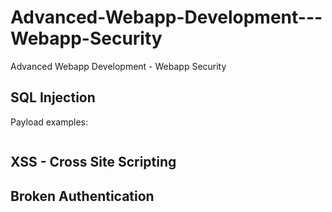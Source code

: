 # Advanced-Webapp-Development---Webapp-Security
Advanced Webapp Development - Webapp Security

## SQL Injection

Payload examples:
```

```

## XSS - Cross Site Scripting


## Broken Authentication



